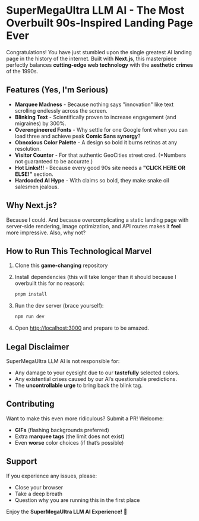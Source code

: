 # SuperMegaUltra LLM AI - The Most Overbuilt 90s-Inspired Landing Page Ever

Congratulations! You have just stumbled upon the single greatest AI landing page in the history of the internet. Built with **Next.js**, this masterpiece perfectly balances **cutting-edge web technology** with the **aesthetic crimes** of the 1990s.

## Features (Yes, I'm Serious)
- **Marquee Madness** - Because nothing says "innovation" like text scrolling endlessly across the screen.
- **Blinking Text** - Scientifically proven to increase engagement (and migraines) by 300%.
- **Overengineered Fonts** - Why settle for one Google font when you can load three and achieve peak **Comic Sans synergy**?
- **Obnoxious Color Palette** - A design so bold it burns retinas at any resolution.
- **Visitor Counter** - For that authentic GeoCities street cred. (*Numbers not guaranteed to be accurate.)
- **Hot Links!!!** - Because every good 90s site needs a **"CLICK HERE OR ELSE!"** section.
- **Hardcoded AI Hype** - With claims so bold, they make snake oil salesmen jealous.

## Why Next.js? 
Because I could. And because overcomplicating a static landing page with server-side rendering, image optimization, and API routes makes it **feel** more impressive. Also, why not?

## How to Run This Technological Marvel

1. Clone this **game-changing** repository

2. Install dependencies (this will take longer than it should because I overbuilt this for no reason):
   ```bash
   pnpm install
   ```

3. Run the dev server (brace yourself):
   ```bash
   npm run dev
   ```

4. Open [http://localhost:3000](http://localhost:3000) and prepare to be amazed.

## Legal Disclaimer
SuperMegaUltra LLM AI is not responsible for:
- Any damage to your eyesight due to our **tastefully** selected colors.
- Any existential crises caused by our AI’s questionable predictions.
- The **uncontrollable urge** to bring back the blink tag.

## Contributing
Want to make this even more ridiculous? Submit a PR! Welcome:
- **GIFs** (flashing backgrounds preferred)
- Extra **marquee tags** (the limit does not exist)
- Even **worse** color choices (if that’s possible)

## Support
If you experience any issues, please:
- Close your browser
- Take a deep breath
- Question why you are running this in the first place

Enjoy the **SuperMegaUltra LLM AI Experience!** 🚀